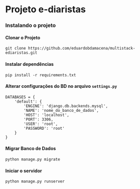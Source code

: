 # Projeto e-diaristas

### Instalando o projeto

#### Clonar o Projeto
`git clone https://github.com/eduardobdamacena/multistack-ediaristas.git`

#### Instalar dependências
`pip install -r requirements.txt`

#### Alterar configurações do BD no arquivo `settings.py`
```
DATABASES = {
    'default': {
        'ENGINE': 'django.db.backends.mysql',
        'NAME': 'nome_do_banco_de_dados',
        'HOST': 'localhost',
        'PORT': 3306,
        'USER': 'root',
        'PASSWORD': 'root'
    }
}
```

#### Migrar Banco de Dados
`python manage.py migrate`

#### Iniciar o servidor
`python manage.py runserver`
